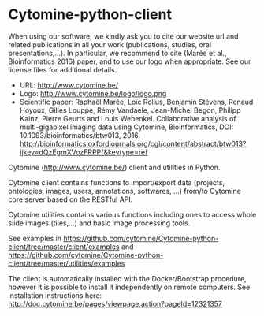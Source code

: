 # Cytomine-python-client

When using our software, we kindly ask you to cite our website url and related publications in all your work (publications, studies, oral presentations,...). In particular, we recommend to cite (Marée et al., Bioinformatics 2016) paper, and to use our logo when appropriate. See our license files for additional details.

- URL: http://www.cytomine.be/
- Logo: http://www.cytomine.be/logo/logo.png
- Scientific paper: Raphaël Marée, Loïc Rollus, Benjamin Stévens, Renaud Hoyoux, Gilles Louppe, Rémy Vandaele, Jean-Michel Begon, Philipp Kainz, Pierre Geurts and Louis Wehenkel. Collaborative analysis of multi-gigapixel imaging data using Cytomine, Bioinformatics, DOI: 10.1093/bioinformatics/btw013, 2016. http://bioinformatics.oxfordjournals.org/cgi/content/abstract/btw013?ijkey=dQzEgmXVozFRPPf&keytype=ref 


Cytomine (http://www.cytomine.be/) client and utilities in Python.

Cytomine client contains functions to import/export data (projects, ontologies, images, users, annotations, softwares, ...) from/to Cytomine core server based on the RESTful API.

Cytomine utilities contains various functions including ones to access whole slide images (tiles,...) and basic image processing tools.

See examples in https://github.com/cytomine/Cytomine-python-client/tree/master/client/examples and https://github.com/cytomine/Cytomine-python-client/tree/master/utilities/examples

The client is automatically installed with the Docker/Bootstrap procedure, however it is possible to install it independently
on remote computers. See installation instructions here:
http://doc.cytomine.be/pages/viewpage.action?pageId=12321357
